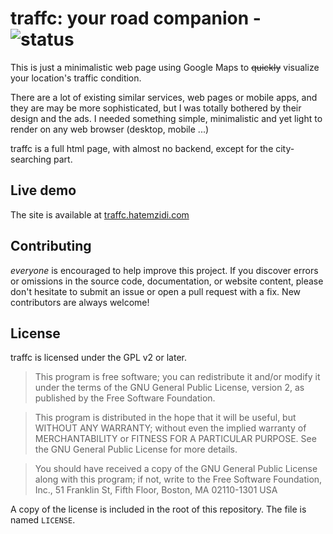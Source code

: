 # traffc: your road companion - ![status](https://img.shields.io/codeship/e90f5b40-c196-0132-3cad-3eb2295b72b3/master.svg)

This is just a minimalistic web page using Google Maps to ~~quickly~~ visualize your location's traffic condition.

There are a lot of existing similar services, web pages or mobile apps, and they are may be more sophisticated, but I was totally bothered by their design and the ads.
I needed something simple, minimalistic and yet light to render on any web browser (desktop, mobile ...)

traffc is a full html page, with almost no backend, except for the city-searching part.

## Live demo
The site is available at [traffc.hatemzidi.com](http://traffc.hatemzidi.com/)

## Contributing

_everyone_ is encouraged to help improve this project.
If you discover errors or omissions in the source code, documentation, or website content, please don't hesitate to submit an issue or open a pull request with a fix.
New contributors are always welcome!

## License

traffc is licensed under the GPL v2 or later.

> This program is free software; you can redistribute it and/or modify it under the terms of the GNU General Public License, version 2, as published by the Free Software Foundation.

> This program is distributed in the hope that it will be useful, but WITHOUT ANY WARRANTY; without even the implied warranty of MERCHANTABILITY or FITNESS FOR A PARTICULAR PURPOSE. See the GNU General Public License for more details.

> You should have received a copy of the GNU General Public License along with this program; if not, write to the Free Software Foundation, Inc., 51 Franklin St, Fifth Floor, Boston, MA 02110-1301 USA

A copy of the license is included in the root of this repository. The file is named `LICENSE`.

